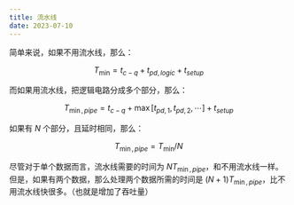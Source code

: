 ```yaml
---
title: 流水线
date: 2023-07-10
---
```


简单来说，如果不用流水线，那么：

$$
T_{\min} = t_{c-q} + t_{pd,logic} + t_{setup}
$$

而如果用流水线，把逻辑电路分成多个部分，那么：

$$
T_{\min,pipe} = t_{c-q} + \max [ t_{pd,1},t_{pd,2},\cdots] + t_{setup}
$$

如果有 $N$ 个部分，且延时相同，那么：

$$
T_{\min,pipe} = T_{\min}/N
$$

尽管对于单个数据而言，流水线需要的时间为 $NT_{\min,pipe}$，和不用流水线一样。但是，如果有两个数据，那么处理两个数据所需的时间是 $(N+1)T_{\min,pipe}$，比不用流水线快很多。（也就是增加了吞吐量）
